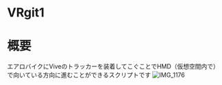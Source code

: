 # VRgit1
# 概要
エアロバイクにViveのトラッカーを装着してこぐことでHMD（仮想空間内で）で向いている方向に進むことができるスクリプトです
![IMG_1176](https://github.com/terada-jun/VRgit1/assets/72849862/0c1c4f0d-556f-4b24-b4f5-5e446be2b512)
